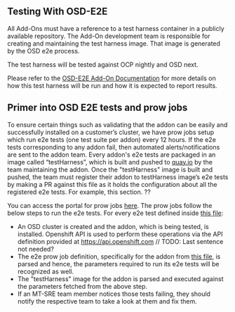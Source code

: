 ## Testing With OSD-E2E

All Add-Ons must have a reference to a test harness container in a publicly
available repository. The Add-On development team is responsible for creating and maintaining the
test harness image. That image is generated by the OSD e2e process.

The test harness will be tested against OCP nightly and OSD next.

Please refer to the
[OSD-E2E Add-On Documentation](https://github.com/openshift/osde2e/blob/master/docs/Addons.md)
for more details on how this test harness will be run and how it is expected to
report results.

## Primer into OSD E2E tests and prow jobs
To ensure certain things such as validating that the addon can be easily and successfully installed on a customer’s cluster, 
we have prow jobs setup which run e2e tests (one test suite per addon) every 12 hours.
If the e2e tests corresponding to any addon fail, then automated alerts/notifications are sent to the addon team.
Every addon's e2e tests are packaged in an image called “testHarness”, which is built and pushed to [quay.io](quay.io) 
by the team maintaining the addon.
Once the "testHarness" image is built and pushed, the team must register their addon to testHarness image’s e2e tests 
by making a PR against this file as it holds the configuration about all the registered e2e tests. For example, this section. ??

You can access the portal for prow jobs [here](https://prow.ci.openshift.org). The prow jobs follow the below steps to 
run the e2e tests. For every e2e test defined inside [this file](https://github.com/openshift/release/blob/master/ci-operator/jobs/openshift/osde2e/openshift-osde2e-main-periodics.yaml):
* An OSD cluster is created and the addon, which is being tested, is installed. Openshift API is used to perform these operations via the API definition provided at https://api.openshift.com // TODO: Last sentence not needed?
* The e2e prow job definition, specifically for the addon from [this file](https://github.com/openshift/release/blob/master/ci-operator/jobs/openshift/osde2e/openshift-osde2e-main-periodics.yaml), is parsed and hence, the parameters required to run its e2e tests will be recognized as well.
* The "testHarness" image for the addon is parsed and executed against the parameters fetched from the above step. 
* If an MT-SRE team member notices those tests failing, they should notify the respective team to take a look at them and fix them.

